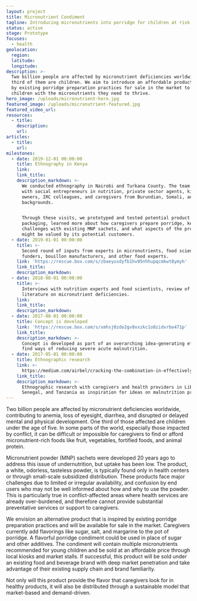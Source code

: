 ```yaml
---
layout: project
title: Micronutrient Condiment
tagline: Introducing micronutrients into porridge for children at risk of malnutrition
status: active
stage: Prototype
focuses:
  - health
geolocation:
  region:
  latitude:
  longitude:
description: >-
  Two billion people are affected by micronutrient deficiencies worldwide. One
  third of them are children. We aim to introduce an affordable product inspired
  by existing porridge preparation practices for sale in the market to reach
  children with the micronutrients they need to thrive.
hero_image: /uploads/micronutrient-hero.jpg
featured_image: /uploads/micronutrient-featured.jpg
featured_video_url:
resources:
  - title:
    description:
    url:
articles:
  - title:
    url:
milestones:
  - date: 2019-12-01 00:00:00
    title: Ethnography in Kenya
    link:
    link_title:
    description_markdown: >-
      We conducted ethnography in Nairobi and Turkana County. The team consulted
      with social entrepreneurs in nutrition, private sector agents, kiosk
      owners, IRC colleagues, and caregivers from Burundian, Somali, and Kenyan
      backgrounds.


      Through these visits, we prototyped and tested potential product
      packaging, learned more about how caregivers prepare porridge, key
      challenges with existing MNP sachets, and what aspects of the product
      might be valued by its potential customers.
  - date: 2019-01-01 00:00:00
    title: >-
      Second round of inputs from experts in micronutrients, food scientists,
      funders, bouillon manufacturers, and other food experts.
    link: 'https://rescue.box.com/s/zbaeyusdyfb1hv95nhhupqcmkwt8ymyh'
    link_title:
    description_markdown:
  - date: 2018-08-01 00:00:00
    title: >-
      Interviews with nutrition experts and food scientists, review of existing
      literature on micronutrient deficiencies.
    link:
    link_title:
    description_markdown:
  - date: 2017-08-01 00:00:00
    title: Concept is developed
    link: 'https://rescue.box.com/s/xmhsj0zdo2gv8xxzkc1o8zidvrbo471p'
    link_title:
    description_markdown: >-
      Concept is developed as part of an overarching idea-generating effort to
      find ways of reducing severe acute malnutrition.
  - date: 2017-05-01 00:00:00
    title: Ethnographic research
    link: >-
      https://medium.com/airbel/cracking-the-combination-in-effectively-preventing-malnutrition-f7f87dc4d145
    link_title:
    description_markdown: >-
      Ethnographic research with caregivers and health providers in Liberia,
      Senegal, and Tanzania as inspiration for ideas on malnutrition prevention.
---
```


Two billion people are affected by micronutrient deficiencies worldwide, contributing to anemia, loss of eyesight, diarrhea, and disrupted or delayed mental and physical development. One third of those affected are children under the age of five. In some parts of the world, especially those impacted by conflict, it can be difficult or impossible for caregivers to find or afford micronutrient-rich foods like fruit, vegetables, fortified foods, and animal protein.

Micronutrient powder (MNP) sachets were developed 20 years ago to address this issue of undernutrition, but uptake has been low. The product, a white, odorless, tasteless powder, is typically found only in health centers or through small-scale subsidized distribution. These products face major challenges due to limited or irregular availability, and confusion by end users who may not be well informed about how and why to use the powder. This is particularly true in conflict-affected areas where health services are already over-burdened, and therefore cannot provide substantial preventative services or support to caregivers.

We envision an alternative product that is inspired by existing porridge preparation practices and will be available for sale in the market. Caregivers currently add flavorings like sugar, salt, and margarine to the pot of porridge. A flavorful porridge condiment could be used in place of sugar and other additives. The condiment will contain multiple micronutrients recommended for young children and be sold at an affordable price through local kiosks and market stalls. If successful, this product will be sold under an existing food and beverage brand with deep market penetration and take advantage of their existing supply chain and brand familiarity.

Not only will this product provide the flavor that caregivers look for in healthy products, it will also be distributed through a sustainable model that market-based and demand-driven.